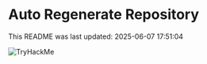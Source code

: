 # Auto Regenerate Repository

This README was last updated: 2025-06-07 17:51:04

 ![TryHackMe](https://tryhackme.com/badge/533634)